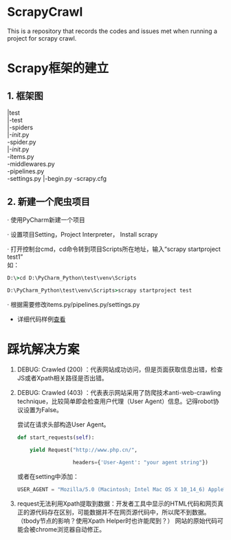 # ScrapyCrawl

This is a repository that records the codes and issues met when running a project for scrapy crawl. 

# Scrapy框架的建立

## 1. 框架图

|test  
  |-test  
    |-spiders  
      |-_init_.py  
       -spider.py  
    |-_init_.py  
     -items.py  
     -middlewares.py  
     -pipelines.py  
     -settings.py
   |-begin.py
    -scrapy.cfg

## 2. 新建一个爬虫项目

· 使用PyCharm新建一个项目

· 设置项目Setting，Project Interpreter， Install scrapy

· 打开控制台cmd，cd命令转到项目Scripts所在地址，输入“scrapy startproject test1”  
  如：
  
```cmd
D:\>cd D:\PyCharm_Python\test\venv\Scripts

D:\PyCharm_Python\test\venv\Scripts>scrapy startproject test
```

· 根据需要修改items.py/pipelines.py/settings.py

* 详细代码样例[查看](/lianjia)

 

# 踩坑解决方案

1. DEBUG: Crawled (200) ：代表网站成功访问，但是页面获取信息出错，检查JS或者Xpath相关路径是否出错。  

2. DEBUG: Crawled (403) ：代表表示网站采用了防爬技术anti-web-crawling technique，比较简单即会检查用户代理（User Agent）信息。记得robot协议设置为False。

    尝试在请求头部构造User Agent。

    ```python
    def start_requests(self): 

        yield Request("http://www.php.cn/", 

                      headers={'User-Agent': "your agent string"})
    ```

    或者在setting中添加：

    ```python
    USER_AGENT = "Mozilla/5.0 (Macintosh; Intel Mac OS X 10_14_6) AppleWebKit/537.36 (KHTML, like Gecko) Chrome/77.0.3865.120 Safari/537.36"
    ```
 3. request无法利用Xpath提取到数据：开发者工具中显示的HTML代码和网页真正的源代码存在区别，可能数据并不在网页源代码中，所以爬不到数据。（tbody节点的影响？使用Xpath Helper时也许能爬到？）
    网站的原始代码可能会被chrome浏览器自动修正。
 
 
